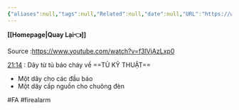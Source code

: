 ```yaml
---
{"aliases":null,"tags":null,"Related":null,"date":null,"URL":"https://www.youtube.com/watch?v=f3lVjAzLxp0","Author":null,"dg-publish":true,"image":null,"permalink":"/Electric Engineer/ELV/Báo cháy -Fire alarm system/Hướng dẫn đọc bản vẽ hệ thống báo cháy/","dgPassFrontmatter":true,"noteIcon":"2","created":"2024-02-29T09:58:33.164+07:00","updated":"2024-01-17T15:46:20.000+07:00"}
---
```


**[[Homepage\|Quay Lại👈]]**

Source :https://www.youtube.com/watch?v=f3lVjAzLxp0
 
[21:14](https://www.youtube.com/watch?v=f3lVjAzLxp0#t=1274.775523) : Dây từ tủ báo cháy về ==TỦ KỸ THUẬT==
- Một dây cho các đầu báo
- Một dây cấp nguồn cho chuông đèn

#FA #firealarm
